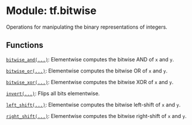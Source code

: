 <div itemscope itemtype="http://developers.google.com/ReferenceObject">
<meta itemprop="name" content="tf.bitwise" />
<meta itemprop="path" content="Stable" />
</div>

# Module: tf.bitwise

Operations for manipulating the binary representations of integers.

<!-- Placeholder for "Used in" -->


## Functions

[`bitwise_and(...)`](../tf/bitwise/bitwise_and.md): Elementwise computes the bitwise AND of `x` and `y`.

[`bitwise_or(...)`](../tf/bitwise/bitwise_or.md): Elementwise computes the bitwise OR of `x` and `y`.

[`bitwise_xor(...)`](../tf/bitwise/bitwise_xor.md): Elementwise computes the bitwise XOR of `x` and `y`.

[`invert(...)`](../tf/bitwise/invert.md): Flips all bits elementwise.

[`left_shift(...)`](../tf/bitwise/left_shift.md): Elementwise computes the bitwise left-shift of `x` and `y`.

[`right_shift(...)`](../tf/bitwise/right_shift.md): Elementwise computes the bitwise right-shift of `x` and `y`.

